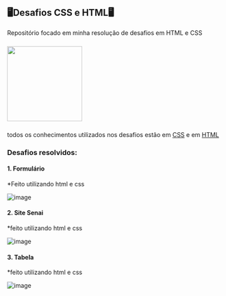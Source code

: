 ## 🖥️Desafios CSS e HTML🖥️

Repositório focado em minha resolução de desafios em HTML e CSS

###

<img align="center" height="175" src="https://www.icegif.com/wp-content/uploads/2022/01/icegif-184.gif" />

###

todos os conhecimentos utilizados nos desafios estão em [CSS](https://github.com/GustavoRSenai/CSS) e em [HTML](https://github.com/GustavoRSenai/HTML)

### Desafios resolvidos: ###

#### 1. Formulário

  *Feito utilizando html e css
   
   ![image](https://github.com/user-attachments/assets/d896f651-d65a-4d7d-a436-297cd6d4ed72)

   
#### 2. Site Senai

  *feito utilizando html e css

   ![image](https://github.com/user-attachments/assets/8730e9d1-7fe0-4d59-b668-e0c4aef7141b)

   
#### 3. Tabela

  *feito utilizando html e css

   ![image](https://github.com/user-attachments/assets/253b73e0-d38a-4d49-8798-39fa1ac4caac)

